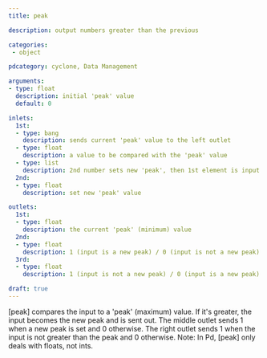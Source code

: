 ```yaml
---
title: peak

description: output numbers greater than the previous

categories:
 - object

pdcategory: cyclone, Data Management

arguments:
- type: float
  description: initial 'peak' value 
  default: 0

inlets:
  1st:
  - type: bang
    description: sends current 'peak' value to the left outlet
  - type: float
    description: a value to be compared with the 'peak' value
  - type: list
    description: 2nd number sets new 'peak', then 1st element is input
  2nd:
  - type: float
    description: set new 'peak' value

outlets:
  1st:
  - type: float
    description: the current 'peak' (minimum) value
  2nd:
  - type: float
    description: 1 (input is a new peak) / 0 (input is not a new peak)
  3rd:
  - type: float
    description: 1 (input is not a new peak) / 0 (input is a new peak)

draft: true
---
```


[peak] compares the input to a 'peak' (maximum) value. If it's greater, the input becomes the new peak and is sent out. The middle outlet sends 1 when a new peak is set and 0 otherwise. The right outlet sends 1 when the input is not greater than the peak and 0 otherwise.
Note: In Pd, [peak] only deals with floats, not ints.
